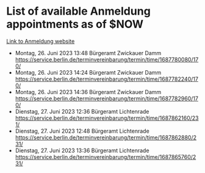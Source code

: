# List of available Anmeldung appointments as of $NOW
[Link to Anmeldung website](https://service.berlin.de/terminvereinbarung/termin/tag.php?termin=1&anliegen[]=120686&dienstleisterlist=122210,122217,327316,122219,327312,122227,327314,122231,327346,122243,327348,122254,122252,329742,122260,329745,122262,329748,122271,327278,122273,327274,122277,327276,330436,122280,327294,122282,327290,122284,327292,122291,327270,122285,327266,122286,327264,122296,327268,150230,329760,122297,327286,122294,327284,122312,329763,122314,329775,122304,327330,122311,327334,122309,327332,317869,122281,327352,122279,329772,122283,122276,327324,122274,327326,122267,329766,122246,327318,122251,327320,122257,327322,122208,327298,122226,327300&herkunft=http%3A%2F%2Fservice.berlin.de%2Fdienstleistung%2F120686%2F)
- Montag, 26. Juni 2023 13:48 Bürgeramt Zwickauer Damm https://service.berlin.de/terminvereinbarung/termin/time/1687780080/170/
- Montag, 26. Juni 2023 14:24 Bürgeramt Zwickauer Damm https://service.berlin.de/terminvereinbarung/termin/time/1687782240/170/
- Montag, 26. Juni 2023 14:36 Bürgeramt Zwickauer Damm https://service.berlin.de/terminvereinbarung/termin/time/1687782960/170/
- Dienstag, 27. Juni 2023 12:36 Bürgeramt Lichtenrade https://service.berlin.de/terminvereinbarung/termin/time/1687862160/231/
- Dienstag, 27. Juni 2023 12:48 Bürgeramt Lichtenrade https://service.berlin.de/terminvereinbarung/termin/time/1687862880/231/
- Dienstag, 27. Juni 2023 13:36 Bürgeramt Lichtenrade https://service.berlin.de/terminvereinbarung/termin/time/1687865760/231/
